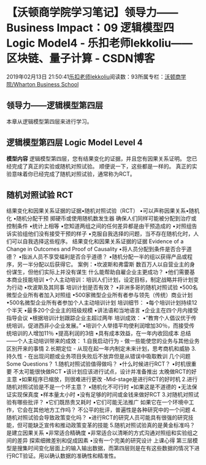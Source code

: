 
# 【沃顿商学院学习笔记】领导力——Business Impact：09 逻辑模型四 Logic Model4 - 乐扣老师lekkoliu——区块链、量子计算 - CSDN博客

2019年02月13日 21:50:41[乐扣老师lekkoliu](https://me.csdn.net/lsttoy)阅读数：93所属专栏：[沃顿商学院/Wharton Business School](https://blog.csdn.net/column/details/33347.html)



## 领导力——逻辑模型第四层
本章从逻辑模型第四层来进行学习。
## 逻辑模型第四层 Logic Model Level 4
**模型内容**
逻辑模型第四层，您有结果变化的证据，并且您有因果关系证明。 您已经完成了真正的实验或随机对照试验。 顺便说一下，这些都是一样的。 真正的实验意味着你已经完成了随机对照试验，通常称为RCT。
## 随机对照试验 RCT
结果变化和因果关系证据的证据•随机对照试验（RCT）
•可以声称因果关系•随机化
•随机分配干预
掷硬币或使用随机数发生器
确保人们同样可能被分配到治疗或控制条件
•统计上相等
•您知道两组之间的任何差异都是由干预造成的
•对照组告诉实验组他们没有接受干预的样子
•克服自我选择的问题，当不存在随机化时，人们可以自我选择这些程序。
结果变化和因果关系证据的证据 Evidence of a Change in Outcomes and Proof of Causality
•将人员分配到条件是否合乎道德？
•指派人员不享受福利是否合乎道德？
•随机分配一半的组以获得产品或程序，另一半分配以后获得它。
案例：•坎波斯和弗雷斯
数百万人以自营业主的身份谋生，但他们实际上并没有谋生
什么能帮助自雇企业主更成功？
•他们需要基本商业技能培训
•个人主动培训：培训人们计划，设定目标，制定战略并将计划变为行动
•坎波斯及其同事
培训计划是否有效？
•非洲多哥的随机对照试验
•500名微型企业所有者加入对照组
•500家微型企业所有者参与领先（传统）商业计划
•500名微型企业所有者参加个人主动培训计划
培训细节：
•每个培训计划持续12个半天
•最多20个企业主的班级规模
•讲法语和当地语言
•企业主在四个月内接受指导会议
•根据培训计​​划跟踪企业主超过两年
培训成效：
•“教育个人倡议优于传统培训，促进西非小企业发展。”
•培训个人举措平均使利润增加30％，而接受传统培训的人增加11％
•提高利润的3倍
•具有成本效益，在一年内收回成本
总结——个人主动培训带来的成效：
1.自我启动行为 - 做一些能使您的业务与其他业务区别开来的事情
2.长期定位 - 从现在起一年内制定未来计划，思考商机和威胁
3.持久性 - 在出现问题或业务项目失败后不放弃但是从错误中吸取教训
几个问题 Some Questions？
1.随机对照试验值得做吗？
•什么时候进行RCT？
•时机很重要
不太可能很快做RCT
•该计划应该进行试点，设计并准备推出
太晚做RCT的好主意
•如果程序已缩放，则很难进行更改
-Mid-stage是进行RCT的好时机
2.进行随机对照试验是不是一个坏主意？
•随机化不可行时
•如果这是不道德的
•无法保证实现保真度
•样本量太小时
•没有足够的时间或金钱来做好RCT
3.对随机对照试验有哪些批评？
•它们既昂贵又耗时
•它们可能无法推广
如果它在一个环境中工作，它会在其他地方工作吗？
不公平的批评，普遍性是各种研究中的一个问题
4.随机对照试验会导致政策变化吗？
•进行RCT的研究人员可能具有很强的研究技能，但可能缺乏宣传和推动政策变革的技能
5.随机对照试验真的是黄金标准吗？
是建立因果关系
•非常适合精确度
•非常适合以清晰的方式沟通对照组和实验组之间的差异
探索细微差别和促成因素
•没有一个完美的研究设计
上课心得
第三层模型是搜集时间变化层面上的输入输出数据，而第四层则是在有这些数据的情况下进行RCT验证。用以确认数据的准确性和精准性。

